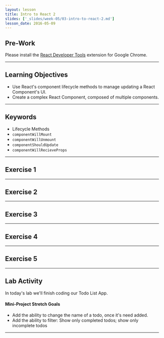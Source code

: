 ```yaml
---
layout: lesson
title: Intro to React 2
slides: ['_slides/week-05/03-intro-to-react-2.md']
lesson_date: 2016-05-09
---
```


## Pre-Work

Please install the [React Developer Tools](https://chrome.google.com/webstore/detail/react-developer-tools/fmkadmapgofadopljbjfkapdkoienihi?hl=en) extension for Google Chrome.

---

## Learning Objectives

- Use React's component lifecycle methods to manage updating a React Component's UI.
- Create a complex React Component, composed of multiple components.

---

## Keywords

- Lifecycle Methods
- `componentWillMount`
- `componentWillUnmount`
- `componentShouldUpdate`
- `componentWillRecieveProps`

---

## Exercise 1

---

## Exercise 2

---

## Exercise 3

---

## Exercise 4

---

## Exercise 5


---

## Lab Activity

In today's lab we'll finish coding our Todo List App.

#### Mini-Project Stretch Goals
- Add the ability to change the name of a todo, once it's need added.
- Add the ability to filter: Show only completed todos; show only incomplete todos

---
